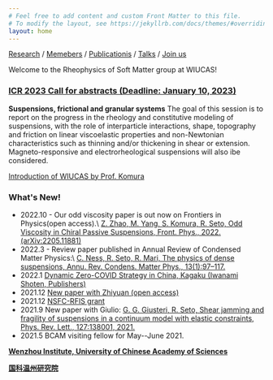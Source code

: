 ```yaml
---
# Feel free to add content and custom Front Matter to this file.
# To modify the layout, see https://jekyllrb.com/docs/themes/#overriding-theme-defaults
layout: home
---
```

[Research](1research.md) /  [Memebers](2members.md) / [Publicationis](4publications.md) / [Talks](5talks.md) / [Join us](6joinus.md)


Welcome to the Rheophysics of Soft Matter group at WIUCAS!

### [ICR 2023 Call for abstracts (Deadline: January 10, 2023)](http://www.icr2023.com)
>
**Suspensions, frictional and granular systems**
The goal of this session is to report on the progress in the rheology and constitutive modeling of suspensions, with the role of interparticle interactions, shape, topography and friction on linear viscoelastic properties and non-Newtonian characteristics such as thinning and/or thickening in shear or extension. Magneto-responsive  and electrorheological suspensions will also ibe considered.


[Introduction of WIUCAS by Prof. Komura](https://youtu.be/akAe0qse_3s)


### **What's New!**


- 2022.10 - Our odd viscosity paper is out now on Frontiers in Physics(open access).\\
[Z. Zhao, M. Yang, S. Komura, R. Seto, Odd Viscosity in Chiral Passive Suspensions, Front. Phys., 2022.](https://www.frontiersin.org/articles/10.3389/fphy.2022.951465/abstract)[(arXiv:2205.11881)](https://arxiv.org/abs/2205.11881)
- 2022.3 - Review paper published in Annual Review of Condensed Matter Physics:\\
[C. Ness, R. Seto, R. Mari, The physics of dense suspensions, Annu. Rev. Condens. Matter Phys., 13(1):97–117.](https://doi.org/10.1146/annurev-conmatphys-031620-105938)
- 2022.1 [Dynamic Zero-COVID Strategy in China, Kagaku (Iwanami Shoten, Publishers)](/assets/pdf/Kagaku_202201_Seto_etal.pdf)
- 2021.12 [New paper with Zhiyuan (open access)](https://doi.org/10.1103/PhysRevResearch.3.043229)
- 2021.12 [NSFC-RFIS grant](http://www.wiucas.ac.cn/news/2021/1094.html)
- 2021.9 New paper with Giulio: [G. G. Giusteri, R. Seto, Shear jamming and fragility of suspensions in a continuum model with elastic constraints, Phys. Rev. Lett., 127:138001, 2021.](https://doi.org/10.1103/PhysRevLett.127.138001) 
- 2021.5 BCAM visiting fellow for May--June 2021.


[**Wenzhou Institute, University of Chinese Academy of Sciences**](http://english.wiucas.ac.cn)

[**国科温州研究院**](http://www.wiucas.ac.cn)

